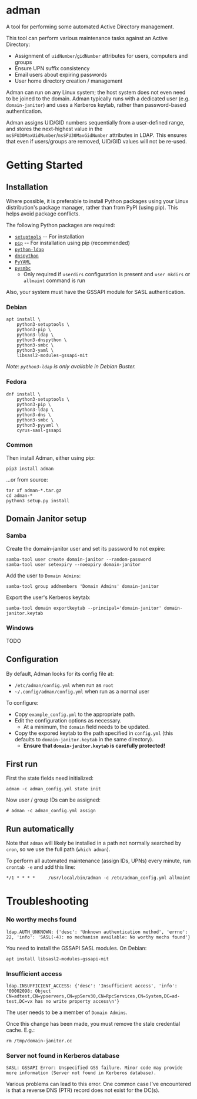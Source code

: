 adman
=====
A tool for performing some automated Active Directory management.

This tool can perform various maintenance tasks against an Active Directory:
- Assignment of `uidNumber`/`gidNumber` attributes for users, computers and groups
- Ensure UPN suffix consistency
- Email users about expiring passwords
- User home directory creation / management


Adman can run on any Linux system; the host system does not even need to be
joined to the domain. Adman typically runs with a dedicated user (e.g.
`domain-janitor`) and uses a Kerberos keytab, rather than password-based authentication.

Adman assigns UID/GID numbers sequentially from a user-defined range, and stores
the next-highest value in the `msSFU30MaxUidNumber`/`msSFU30MaxGidNumber`
attributes in LDAP. This ensures that even if users/groups are removed, UID/GID
values will not be re-used.


# Getting Started

## Installation
Where possible, it is preferable to install Python packages using your Linux
distribution's package manager, rather than from PyPI (using pip). This helps
avoid package conflicts.

The following Python packages are required:
- [`setuptools`](https://pypi.org/project/setuptools/) -- For installation
- [`pip`](https://pypi.org/project/pip/) -- For installation using pip (recommended)
- [`python-ldap`](https://www.python-ldap.org)
- [`dnspython`](http://www.dnspython.org)
- [`PyYAML`](https://pyyaml.org)
- [`pysmbc`](https://github.com/hamano/pysmbc)
  - Only required if `userdirs` configuration is present and `user mkdirs` or
    `allmaint` command is run

Also, your system must have the GSSAPI module for SASL authentication.

### Debian
```
apt install \
    python3-setuptools \
    python3-pip \
    python3-ldap \
    python3-dnspython \
    python3-smbc \
    python3-yaml \
    libsasl2-modules-gssapi-mit
```
*Note: `python3-ldap` is only available in Debian Buster.*

### Fedora
```
dnf install \
    python3-setuptools \
    python3-pip \
    python3-ldap \
    python3-dns \
    python3-smbc \
    python3-pyyaml \
    cyrus-sasl-gssapi
```

### Common
Then install Adman, either using pip:
```
pip3 install adman
```

...or from source:
```
tar xf adman-*.tar.gz
cd adman-*
python3 setup.py install
```


## Domain Janitor setup

### Samba

Create the domain-janitor user and set its password to not expire:
```
samba-tool user create domain-janitor --random-password
samba-tool user setexpiry --noexpiry domain-janitor
```

Add the user to `Domain Admins`:
```
samba-tool group addmembers 'Domain Admins' domain-janitor
```

Export the user's Kerberos keytab:
```
samba-tool domain exportkeytab --principal='domain-janitor' domain-janitor.keytab
```

### Windows
TODO



## Configuration
By default, Adman looks for its config file at:
- `/etc/adman/config.yml` when run as `root`
- `~/.config/adman/config.yml` when run as a normal user

To configure:
- Copy `example_config.yml` to the appropriate path.
- Edit the configuration options as necessary.
  - At a minimum, the `domain` field needs to be updated.
- Copy the expored keytab to the path specified in `config.yml`
  (this defaults to `domain-janitor.keytab` in the same directory).
  - **Ensure that `domain-janitor.keytab` is carefully protected!**


## First run

First the state fields need initialized:
```
adman -c adman_config.yml state init
```

Now user / group IDs can be assigned:
```
# adman -c adman_config.yml assign
```


## Run automatically
Note that `adman` will likely be installed in a path not normally searched by `cron`,
so we use the full path (`which adman`).

To perform all automated maintenance (assign IDs, UPNs) every minute,
run `crontab -e` and add this line:
```
*/1 * * * * 	/usr/local/bin/adman -c /etc/adman_config.yml allmaint
```



# Troubleshooting

### No worthy mechs found
```
ldap.AUTH_UNKNOWN: {'desc': 'Unknown authentication method', 'errno': 22, 'info': 'SASL(-4): no mechanism available: No worthy mechs found'}
```

You need to install the GSSAPI SASL modules. On Debian:
```
apt install libsasl2-modules-gssapi-mit
```


### Insufficient access
```
ldap.INSUFFICIENT_ACCESS: {'desc': 'Insufficient access', 'info': '00002098: Object CN=adtest,CN=ypservers,CN=ypServ30,CN=RpcServices,CN=System,DC=ad-test,DC=vx has no write property access\n'}
```

The user needs to be a member of `Domain Admins`.

Once this change has been made, you must remove the stale credential cache. E.g.:
```
rm /tmp/domain-janitor.cc
```

### Server not found in Kerberos database
```
SASL: GSSAPI Error: Unspecified GSS failure. Minor code may provide more information (Server not found in Kerberos database).
```

Various problems can lead to this error. One common case I've encountered is
that a reverse DNS (PTR) record does not exist for the DC(s).
